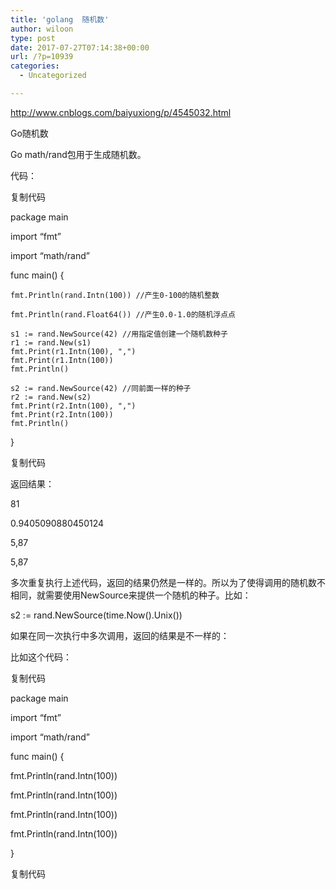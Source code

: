```yaml
---
title: 'golang  随机数'
author: wiloon
type: post
date: 2017-07-27T07:14:38+00:00
url: /?p=10939
categories:
  - Uncategorized

---
```

http://www.cnblogs.com/baiyuxiong/p/4545032.html

Go随机数
  
Go math/rand包用于生成随机数。

代码：

复制代码
  
package main

import &#8220;fmt&#8221;
  
import &#8220;math/rand&#8221;

func main() {

    fmt.Println(rand.Intn(100)) //产生0-100的随机整数
    
    fmt.Println(rand.Float64()) //产生0.0-1.0的随机浮点点
    
    s1 := rand.NewSource(42) //用指定值创建一个随机数种子
    r1 := rand.New(s1)
    fmt.Print(r1.Intn(100), ",")
    fmt.Print(r1.Intn(100))
    fmt.Println()
    
    s2 := rand.NewSource(42) //同前面一样的种子
    r2 := rand.New(s2)
    fmt.Print(r2.Intn(100), ",")
    fmt.Print(r2.Intn(100))
    fmt.Println()
    

}
  
复制代码

返回结果：

81

0.9405090880450124

5,87

5,87

多次重复执行上述代码，返回的结果仍然是一样的。所以为了使得调用的随机数不相同，就需要使用NewSource来提供一个随机的种子。比如：

s2 := rand.NewSource(time.Now().Unix())

如果在同一次执行中多次调用，返回的结果是不一样的：

比如这个代码：

复制代码
  
package main

import &#8220;fmt&#8221;
  
import &#8220;math/rand&#8221;

func main() {
      
fmt.Println(rand.Intn(100))
      
fmt.Println(rand.Intn(100))
      
fmt.Println(rand.Intn(100))
      
fmt.Println(rand.Intn(100))
  
}
  
复制代码